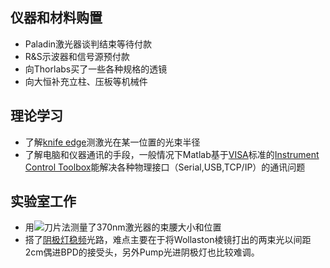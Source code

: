 ## 仪器和材料购置
- Paladin激光器谈判结束等待付款
- R&S示波器和信号源预付款
- 向Thorlabs买了一些各种规格的透镜
- 向大恒补充立柱、压板等机械件
## 理论学习

- 了解[knife edge]()测激光在某一位置的光束半径
- 了解电脑和仪器通讯的手段，一般情况下Matlab基于[VISA](https://www.rohde-schwarz.com/us/driver-pages/remote-control/automation-by-remote-control-step-by-step_231238.html)标准的[Instrument Control Toolbox](https://cn.mathworks.com/help/instrument/visa-overview.html?requestedDomain=www.mathworks.com)能解决各种物理接口（Serial,USB,TCP/IP）的通讯问题
## 实验室工作
- 用![刀片法](Maverickcml/2017/2017.12.11.2.jpg)测量了370nm激光器的束腰大小和位置
- 搭了[阴极灯稳频](https://www.iontrap.net/-/pdf/Yb离子370nm稳频.pdf)光路，难点主要在于将Wollaston棱镜打出的两束光以间距2cm偶进BPD的接受头，另外Pump光进阴极灯也比较难调。
